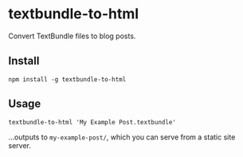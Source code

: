 # textbundle-to-html

Convert TextBundle files to blog posts.

## Install

```shell
npm install -g textbundle-to-html
```

## Usage

```shell
textbundle-to-html 'My Example Post.textbundle'
```

...outputs to `my-example-post/`, which you can serve from a static site server.